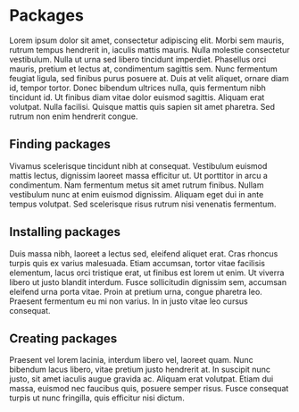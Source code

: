 # Packages

Lorem ipsum dolor sit amet, consectetur adipiscing elit. Morbi sem
mauris, rutrum tempus hendrerit in, iaculis mattis mauris. Nulla
molestie consectetur vestibulum. Nulla ut urna sed libero tincidunt
imperdiet. Phasellus orci mauris, pretium et lectus at, condimentum
sagittis sem. Nunc fermentum feugiat ligula, sed finibus purus posuere
at. Duis at velit aliquet, ornare diam id, tempor tortor. Donec
bibendum ultrices nulla, quis fermentum nibh tincidunt id. Ut finibus
diam vitae dolor euismod sagittis. Aliquam erat volutpat. Nulla
facilisi. Quisque mattis quis sapien sit amet pharetra. Sed rutrum non
enim hendrerit congue.

## Finding packages

Vivamus scelerisque tincidunt nibh at consequat. Vestibulum euismod
mattis lectus, dignissim laoreet massa efficitur ut. Ut porttitor in
arcu a condimentum. Nam fermentum metus sit amet rutrum
finibus. Nullam vestibulum nunc at enim euismod dignissim. Aliquam
eget dui in ante tempus volutpat. Sed scelerisque risus rutrum nisi
venenatis fermentum.

## Installing packages

Duis massa nibh, laoreet a lectus sed, eleifend aliquet erat. Cras
rhoncus turpis quis ex varius malesuada. Etiam accumsan, tortor vitae
facilisis elementum, lacus orci tristique erat, ut finibus est lorem
ut enim. Ut viverra libero ut justo blandit interdum. Fusce
sollicitudin dignissim sem, accumsan eleifend urna porta vitae. Proin
at pretium urna, congue pharetra leo. Praesent fermentum eu mi non
varius. In in justo vitae leo cursus consequat.

## Creating packages

Praesent vel lorem lacinia, interdum libero vel, laoreet quam. Nunc
bibendum lacus libero, vitae pretium justo hendrerit at. In suscipit
nunc justo, sit amet iaculis augue gravida ac. Aliquam erat
volutpat. Etiam dui massa, euismod nec faucibus quis, posuere semper
risus. Fusce consequat turpis ut nunc fringilla, quis efficitur nisi
dictum.
